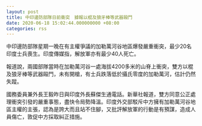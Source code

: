 ```yaml
---
layout: post
title: 中印邊防部隊日前衝突　據報以棍及狼牙棒等武器毆鬥
date: 2020-06-18 15:02:44.000000000 +08:00
categories: rss
---
```


中印邊防部隊星期一晚在有主權爭議的加勒萬河谷地區爆發嚴重衝突，最少20名印度士兵喪生。印度傳媒指，解放軍亦有最少40人死亡。

報道說，兩國部隊當時在加勒萬河谷一處海拔4200多米的山脊上衝突，雙方以棍及狼牙棒等武器毆鬥，未有開槍，有士兵跌落低於攝氏零度的加勒萬河，估計仍然失蹤。

國務委員兼外長王毅昨日與印度外長蘇傑生通電話。新華社報道，雙方同意公正處理衝突引發的嚴重事態，盡快令局勢降溫。印度外交部駁斥中方擁有加勒萬河谷地區主權的主張，認為是誇大而且站不住腳，又批評解放軍的行動是有預謀，造成人員傷亡，敦促中方採取糾正措施。
